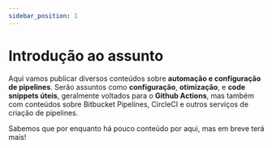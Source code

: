 ```yaml
---
sidebar_position: 1
---
```


# Introdução ao assunto

Aqui vamos publicar diversos conteúdos sobre **automação e configuração de pipelines**. Serão assuntos como **configuração**, **otimização**, e **code snippets úteis**, geralmente voltados para o **Github Actions**, mas também com conteúdos sobre Bitbucket Pipelines, CircleCI e outros serviços de criação de pipelines.

Sabemos que por enquanto há pouco conteúdo por aqui, mas em breve terá mais!